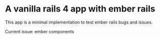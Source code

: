 A vanilla rails 4 app with ember rails
===================

This app is a minimal implementation to test ember rails bugs and issues.

Current issue: ember components


